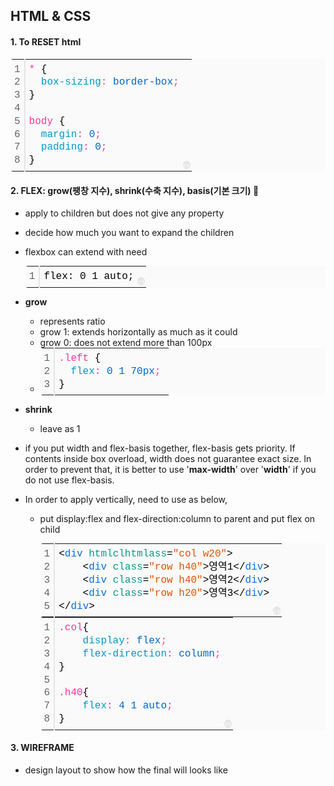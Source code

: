 ## **HTML & CSS**

#### 1\. To **RESET** html

<table class="colorscripter-code-table" style="margin: 0; padding: 0; border: none; background-color: #fafafa; border-radius: 4px;" cellspacing="0" cellpadding="0"><tbody><tr><td style="padding: 6px; border-right: 2px solid #e5e5e5;"><div style="margin: 0; padding: 0; word-break: normal; text-align: right; color: #666; font-family: Consolas, 'Liberation Mono', Menlo, Courier, monospace !important; line-height: 130%;"><div style="line-height: 130%;">1</div><div style="line-height: 130%;">2</div><div style="line-height: 130%;">3</div><div style="line-height: 130%;">4</div><div style="line-height: 130%;">5</div><div style="line-height: 130%;">6</div><div style="line-height: 130%;">7</div><div style="line-height: 130%;">8</div></div></td><td style="padding: 6px 0; text-align: left;"><div style="margin: 0; padding: 0; color: #010101; font-family: Consolas, 'Liberation Mono', Menlo, Courier, monospace !important; line-height: 130%;"><div style="padding: 0 6px; white-space: pre; line-height: 130%;"><span style="color: #ff3399;">*&nbsp;</span>{<span style="color: #0099cc;"></span></div><div style="padding: 0 6px; white-space: pre; line-height: 130%;"><span style="color: #0099cc;">&nbsp;&nbsp;box-sizing</span><span style="color: #ff3399;">:</span><span style="color: #0066cc;">&nbsp;border-box</span><span style="color: #ff3399;">;</span><span style="color: #0066cc;"></span></div><div style="padding: 0 6px; white-space: pre; line-height: 130%;"><span style="color: #0066cc;"></span>}<span style="color: #ff3399;"></span></div><div style="padding: 0 6px; white-space: pre; line-height: 130%;">&nbsp;</div><div style="padding: 0 6px; white-space: pre; line-height: 130%;"><span style="color: #ff3399;">body&nbsp;</span>{<span style="color: #0099cc;"></span></div><div style="padding: 0 6px; white-space: pre; line-height: 130%;"><span style="color: #0099cc;">&nbsp;&nbsp;margin</span><span style="color: #ff3399;">:</span><span style="color: #0066cc;">&nbsp;0</span><span style="color: #ff3399;">;</span><span style="color: #0099cc;"></span></div><div style="padding: 0 6px; white-space: pre; line-height: 130%;"><span style="color: #0099cc;">&nbsp;&nbsp;padding</span><span style="color: #ff3399;">:</span><span style="color: #0066cc;">&nbsp;0</span><span style="color: #ff3399;">;</span><span style="color: #0066cc;"></span></div><div style="padding: 0 6px; white-space: pre; line-height: 130%;"><span style="color: #0066cc;"></span>}</div></div></td><td style="vertical-align: bottom; padding: 0 2px 4px 0;"><a style="text-decoration: none; color: white;" href="http://colorscripter.com/info#e" target="_blank" rel="noopener"><span style="font-size: 9px; word-break: normal; background-color: #e5e5e5; color: white; border-radius: 10px; padding: 1px;">cs</span></a></td></tr></tbody></table>

#### **2\. FLEX: grow(팽창 지수), shrink(수축 지수), basis(기본 크기) 🤯**

-   apply to children but does not give any property
-   decide how much you want to expand the children
-   flexbox can extend with need
    
    <table class="colorscripter-code-table" style="margin: 0; padding: 0; border: none; background-color: #fafafa; border-radius: 4px;" cellspacing="0" cellpadding="0"><tbody><tr><td style="padding: 6px; border-right: 2px solid #e5e5e5;"><div style="margin: 0; padding: 0; word-break: normal; text-align: right; color: #666; font-family: Consolas, 'Liberation Mono', Menlo, Courier, monospace !important; line-height: 130%;"><div style="line-height: 130%;">1</div></div></td><td style="padding: 6px 0; text-align: left;"><div style="margin: 0; padding: 0; color: #010101; font-family: Consolas, 'Liberation Mono', Menlo, Courier, monospace !important; line-height: 130%;"><div style="padding: 0 6px; white-space: pre; line-height: 130%;">flex:&nbsp;0&nbsp;1&nbsp;auto;</div></div></td><td style="vertical-align: bottom; padding: 0 2px 4px 0;"><a style="text-decoration: none; color: white;" href="http://colorscripter.com/info#e" target="_blank" rel="noopener"><span style="font-size: 9px; word-break: normal; background-color: #e5e5e5; color: white; border-radius: 10px; padding: 1px;">cs</span></a></td></tr></tbody></table>
    
-   **grow**
    -   represents ratio
    -   grow 1: extends horizontally as much as it could
    -   grow 0: does not extend more than 100px
    -   <table class="colorscripter-code-table" style="margin: 0; padding: 0; border: none; background-color: #fafafa; border-radius: 4px;" cellspacing="0" cellpadding="0"><tbody><tr><td style="padding: 6px; border-right: 2px solid #e5e5e5;"><div style="margin: 0; padding: 0; word-break: normal; text-align: right; color: #666; font-family: Consolas, 'Liberation Mono', Menlo, Courier, monospace !important; line-height: 130%;"><div style="line-height: 130%;">1</div><div style="line-height: 130%;">2</div><div style="line-height: 130%;">3</div></div></td><td style="padding: 6px 0; text-align: left;"><div style="margin: 0; padding: 0; color: #010101; font-family: Consolas, 'Liberation Mono', Menlo, Courier, monospace !important; line-height: 130%;"><div style="padding: 0 6px; white-space: pre; line-height: 130%;"><span style="color: #ff3399;">.left&nbsp;</span>{<span style="color: #0099cc;"></span></div><div style="padding: 0 6px; white-space: pre; line-height: 130%;"><span style="color: #0099cc;">&nbsp;&nbsp;flex</span><span style="color: #ff3399;">:</span><span style="color: #0066cc;">&nbsp;0&nbsp;1&nbsp;70px</span><span style="color: #ff3399;">;</span><span style="color: #0066cc;"></span></div><div style="padding: 0 6px; white-space: pre; line-height: 130%;"><span style="color: #0066cc;"></span>}</div></div></td><td style="vertical-align: bottom; padding: 0 2px 4px 0;">&nbsp;</td></tr></tbody></table>
        
-   **shrink**  
    -   leave as 1
-   if you put width and flex-basis together, flex-basis gets priority. If contents inside box overload, width does not guarantee exact size. In order to prevent that, it is better to use '**max-width**' over '**width**' if you do not use flex-basis.
-   In order to apply vertically, need to use as below,
    -   put display:flex and flex-direction:column to parent and put flex on child
        
        <table class="colorscripter-code-table" style="margin: 0; padding: 0; border: none; background-color: #fafafa; border-radius: 4px;" cellspacing="0" cellpadding="0"><tbody><tr><td style="padding: 6px; border-right: 2px solid #e5e5e5;"><div style="margin: 0; padding: 0; word-break: normal; text-align: right; color: #666; font-family: Consolas, 'Liberation Mono', Menlo, Courier, monospace !important; line-height: 130%;"><div style="line-height: 130%;">1</div><div style="line-height: 130%;">2</div><div style="line-height: 130%;">3</div><div style="line-height: 130%;">4</div><div style="line-height: 130%;">5</div></div></td><td style="padding: 6px 0; text-align: left;"><div style="margin: 0; padding: 0; color: #010101; font-family: Consolas, 'Liberation Mono', Menlo, Courier, monospace !important; line-height: 130%;"><div style="padding: 0 6px; white-space: pre; line-height: 130%;"><span style="color: #010101;">&lt;</span><span style="color: #066de2;">div</span>&nbsp;<span style="color: #0a9989;">htmlclhtmlass</span>=<span style="color: #df5000;">"col&nbsp;w20"</span><span style="color: #0a9989;"></span><span style="color: #010101;">&gt;</span></div><div style="padding: 0 6px; white-space: pre; line-height: 130%;">&nbsp;&nbsp;&nbsp;&nbsp;<span style="color: #010101;">&lt;</span><span style="color: #066de2;">div</span>&nbsp;<span style="color: #0a9989;">class</span>=<span style="color: #df5000;">"row&nbsp;h40"</span><span style="color: #0a9989;"></span><span style="color: #010101;">&gt;</span>영역1<span style="color: #010101;">&lt;</span><span style="color: #010101;">/</span><span style="color: #066de2;">div</span><span style="color: #010101;">&gt;</span></div><div style="padding: 0 6px; white-space: pre; line-height: 130%;">&nbsp;&nbsp;&nbsp;&nbsp;<span style="color: #010101;">&lt;</span><span style="color: #066de2;">div</span>&nbsp;<span style="color: #0a9989;">class</span>=<span style="color: #df5000;">"row&nbsp;h40"</span><span style="color: #0a9989;"></span><span style="color: #010101;">&gt;</span>영역2<span style="color: #010101;">&lt;</span><span style="color: #010101;">/</span><span style="color: #066de2;">div</span><span style="color: #010101;">&gt;</span></div><div style="padding: 0 6px; white-space: pre; line-height: 130%;">&nbsp;&nbsp;&nbsp;&nbsp;<span style="color: #010101;">&lt;</span><span style="color: #066de2;">div</span>&nbsp;<span style="color: #0a9989;">class</span>=<span style="color: #df5000;">"row&nbsp;h20"</span><span style="color: #0a9989;"></span><span style="color: #010101;">&gt;</span>영역3<span style="color: #010101;">&lt;</span><span style="color: #010101;">/</span><span style="color: #066de2;">div</span><span style="color: #010101;">&gt;</span></div><div style="padding: 0 6px; white-space: pre; line-height: 130%;"><span style="color: #010101;">&lt;</span><span style="color: #010101;">/</span><span style="color: #066de2;">div</span><span style="color: #010101;">&gt;</span></div></div></td><td style="vertical-align: bottom; padding: 0 2px 4px 0;"><a style="text-decoration: none; color: white;" href="http://colorscripter.com/info#e" target="_blank" rel="noopener"><span style="font-size: 9px; word-break: normal; background-color: #e5e5e5; color: white; border-radius: 10px; padding: 1px;">cs</span></a></td></tr></tbody></table>
        
        <table class="colorscripter-code-table" style="margin: 0; padding: 0; border: none; background-color: #fafafa; border-radius: 4px;" cellspacing="0" cellpadding="0"><tbody><tr><td style="padding: 6px; border-right: 2px solid #e5e5e5;"><div style="margin: 0; padding: 0; word-break: normal; text-align: right; color: #666; font-family: Consolas, 'Liberation Mono', Menlo, Courier, monospace !important; line-height: 130%;"><div style="line-height: 130%;">1</div><div style="line-height: 130%;">2</div><div style="line-height: 130%;">3</div><div style="line-height: 130%;">4</div><div style="line-height: 130%;">5</div><div style="line-height: 130%;">6</div><div style="line-height: 130%;">7</div><div style="line-height: 130%;">8</div></div></td><td style="padding: 6px 0; text-align: left;"><div style="margin: 0; padding: 0; color: #010101; font-family: Consolas, 'Liberation Mono', Menlo, Courier, monospace !important; line-height: 130%;"><div style="padding: 0 6px; white-space: pre; line-height: 130%;"><span style="color: #ff3399;">.col</span>{<span style="color: #0099cc;"></span></div><div style="padding: 0 6px; white-space: pre; line-height: 130%;"><span style="color: #0099cc;">&nbsp;&nbsp;&nbsp;&nbsp;display</span><span style="color: #ff3399;">:</span><span style="color: #0066cc;">&nbsp;flex</span><span style="color: #ff3399;">;</span><span style="color: #0099cc;"></span></div><div style="padding: 0 6px; white-space: pre; line-height: 130%;"><span style="color: #0099cc;">&nbsp;&nbsp;&nbsp;&nbsp;flex-direction</span><span style="color: #ff3399;">:</span><span style="color: #0066cc;">&nbsp;column</span><span style="color: #ff3399;">;</span><span style="color: #0066cc;"></span></div><div style="padding: 0 6px; white-space: pre; line-height: 130%;"><span style="color: #0066cc;"></span>}<span style="color: #ff3399;"></span></div><div style="padding: 0 6px; white-space: pre; line-height: 130%;">&nbsp;</div><div style="padding: 0 6px; white-space: pre; line-height: 130%;"><span style="color: #ff3399;">.h40</span>{<span style="color: #0099cc;"></span></div><div style="padding: 0 6px; white-space: pre; line-height: 130%;"><span style="color: #0099cc;">&nbsp;&nbsp;&nbsp;&nbsp;flex</span><span style="color: #ff3399;">:</span><span style="color: #0066cc;">&nbsp;4&nbsp;1&nbsp;auto</span><span style="color: #ff3399;">;</span><span style="color: #0066cc;"></span></div><div style="padding: 0 6px; white-space: pre; line-height: 130%;"><span style="color: #0066cc;"></span>}</div></div></td><td style="vertical-align: bottom; padding: 0 2px 4px 0;"><a style="text-decoration: none; color: white;" href="http://colorscripter.com/info#e" target="_blank" rel="noopener"><span style="font-size: 9px; word-break: normal; background-color: #e5e5e5; color: white; border-radius: 10px; padding: 1px;">cs</span></a></td></tr></tbody></table>
        

#### **3\. WIREFRAME**

-   design layout to show how the final will looks like